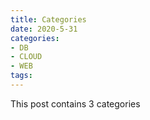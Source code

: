 ```yaml
---
title: Categories
date: 2020-5-31
categories:
- DB
- CLOUD
- WEB
tags:
---
```


This post contains 3 categories
